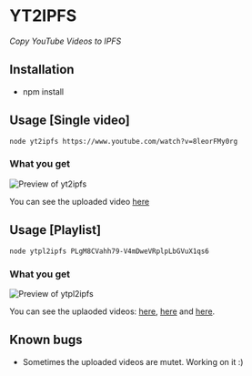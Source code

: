 # YT2IPFS
*Copy YouTube Videos to IPFS*

## Installation

- npm install

## Usage [Single video]

`node yt2ipfs https://www.youtube.com/watch?v=8leorFMy0rg`

### What you get

![Preview of yt2ipfs](https://cdn.mxone.host/yt2ipfs.PNG?v=3)

You can see the uploaded video [here](https://xzor.xyz/ipfs/QmRTKbtB2HxNNbFDJ9q9v22n7NQYvF7P2EiURsnyQtzM2Q)

## Usage [Playlist]

`node ytpl2ipfs PLgM8CVahh79-V4mDweVRplpLbGVuX1qs6`

### What you get

![Preview of ytpl2ipfs](https://cdn.mxone.host/ytpl2ipfs.PNG)

You can see the uplaoded videos:
[here](https://xzor.xyz/ipfs/Qme9PTFNQT3nLL8UdpZs2exLjst6V4vUdChr8Zj59NBRVw),
[here](https://xzor.xyz/ipfs/QmcWjwQj2gqUeC1F5mJQfbxqQ8h9bFanFWqXXxNaUkXWUR) and
[here](https://xzor.xyz/ipfs/QmWn4oaReYHTW4ShFXG228W8RVeoiv11e2C54Q7h1UL76u).


## Known bugs

- Sometimes the uploaded videos are mutet. Working on it :)